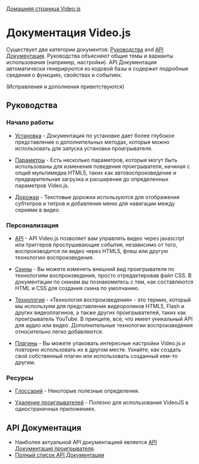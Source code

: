 [Домашняя страница Video.js](http://videojs.com)

<h1>Документация Video.js</h1>

Существует две категории документов: [Руководства](./guides/) and [API Документация](./api/). Руководства объясняют общие темы и варианты использования (например, настройки). API Документация автоматически генерируются из кодовой базы и содержит подробные сведения о функциях, свойствах и событиях.

(Исправления и дополнения приветствуются)

## Руководства

### Начало работы

* [Установка](./guides/setup.md) - Документация по установке дает более глубокое представление о дополнительных методах, которые можно использовать для запуска установки проигрывателя.

* [Параметры](./guides/options.md) - Есть несколько параметров, которые могут быть использованы для изменения поведения проигрывателя, начиная с опций мультимедиа HTML5, таких как автовоспроизведение и предварительная загрузка и расширения до определенных параметров Video.js.

* [Дорожки](./guides/tracks.md) - Текстовые дорожки используются для отображения субтитров и титров и добавления меню для навигации между сериями в видео.

### Персонализация

* [API](./guides/api.md) - API Video.js позволяет вам управлять видео через javascript или триггеров прослушивающие события, независимо от того, воспроизводится ли видео через HTML5, флеш или другую технологию воспроизведения.

* [Скины](./guides/skins.md) - Вы можете изменять внешний вид проигрывателя по технологиям воспроизведения, просто отредактировав файл CSS. В документации по скинам вы познакомитесь с тем, как составляются HTML и CSS для создания скина по умолчанию.

* [Технология](./guides/tech.md) - «Технология воспроизведения» - это термин, который мы используем для представления видеороликов HTML5, Flash и других видеоплагинов, а также других проигрывателей, таких как проигрыватель YouTube. В принципе, все, что имеет уникальный API для аудио или видео. Дополнительные технологии воспроизведения относительно легко добавляются.

* [Плагины](./guides/plugins.md) - Вы можете упаковать интересные настройки Video.js и повторно использовать их в другом месте. Узнайте, как создать свой собственный плагин или использовать созданный кем-то другим.

### Ресурсы

* [Глоссарий](./guides/glossary.md) - Некоторые полезные определения.

* [Удаление проигрывателей](./guides/removing-players.md) - Полезно для использования VideoJS в одностраничных приложениях.

## API Документация
- Наиболее актуальной API документацией является [API Документация проигрывателя](./api/vjs.Player.md).
- [Полный список API Документации](./api/)
